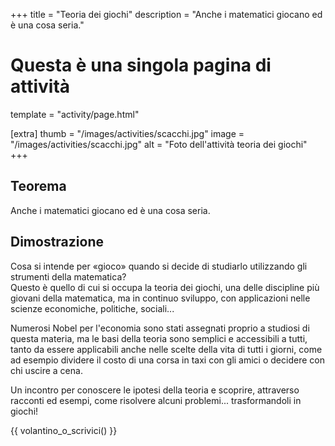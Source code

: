 +++
title = "Teoria dei giochi"
description = "Anche i matematici giocano ed è una cosa seria."

# Questa è una singola pagina di attività
template = "activity/page.html"

[extra]
thumb = "/images/activities/scacchi.jpg"
image = "/images/activities/scacchi.jpg"
alt = "Foto dell'attività teoria dei giochi"
+++
## Teorema

Anche i matematici giocano ed è una cosa seria.

## Dimostrazione

Cosa si intende per «gioco» quando si decide di studiarlo
utilizzando gli strumenti della matematica?  
Questo è quello di cui si occupa la teoria dei giochi,
una delle discipline più giovani della matematica, ma in continuo sviluppo,
con applicazioni nelle scienze economiche, politiche, sociali...

Numerosi Nobel per l'economia sono stati assegnati proprio a studiosi
di questa materia, ma le basi della teoria sono semplici e accessibili a tutti,
tanto da essere applicabili anche nelle scelte della vita di tutti i giorni,
come ad esempio dividere il costo di una corsa in taxi con
gli amici o decidere con chi uscire a cena.

Un incontro per conoscere le ipotesi della teoria e scoprire, attraverso
racconti ed esempi, come risolvere alcuni problemi... trasformandoli in giochi!

{{ volantino_o_scrivici() }}
